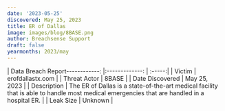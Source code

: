 ```yaml
---
date: '2023-05-25'
discovered: May 25, 2023
title: ER of Dallas
image: images/blog/8BASE.png
author: Breachsense Support
draft: false
yearmonths: 2023/may
---
```


| Data Breach Report------------:     |:-------------:    | :-----:|
| Victim      | erofdallastx.com      | 
| Threat Actor      | 8BASE      | 
| Date Discovered      | May 25, 2023      | 
| Description      | The ER of Dallas is a state-of-the-art medical facility that is able to handle most medical emergencies that are handled in a hospital ER.      | 
| Leak Size      | Unknown      | 

